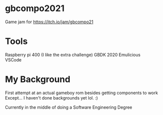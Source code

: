 # gbcompo2021
Game jam for https://itch.io/jam/gbcompo21

# Tools
Raspberry pi 400 (I like the extra challenge)
GBDK 2020
Emulicious
VSCode


# My Background
First attempt at an actual gameboy rom besides getting components to work
Except...
I haven't done backgrounds yet lol. :)

Currently in the middle of doing a Software Engineering Degree
